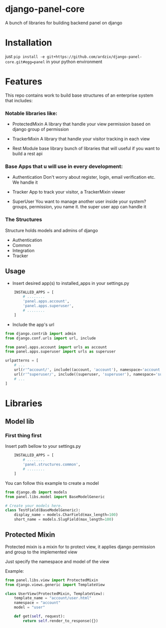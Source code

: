 # django-panel-core
A bunch of libraries for building backend panel on django

# Installation
just `pip install -e git+https://github.com/ardzix/django-panel-core.git#egg=panel` in your python environment

# Features

This repo contains work to build base structures of an enterprise system that includes:

### Notable libraries like:

- ProtectedMixin
  A library that handle your view permission based on django group of permission

- TrackerMixin
  A library that handle your visitor tracking in each view

- Rest Module base library
bunch of libraries that will useful if you want to build a rest api

### Base Apps that u will use in every development:

- Authentication
Don't worry about register, login, email verification etc. We handle it

- Tracker
App to track your visitor, a TrackerMixin viewer

- SuperUser
You want to manage another user inside your system? groups, permission, you name it. the super user app can handle it

### The Structures
Structure holds models and admins of django

- Authentication
- Common
- Integration
- Tracker

## Usage

* Insert desired app(s) to installed_apps in your settings.py

```python
    INSTALLED_APPS = [
        # ........
        'panel.apps.account',
        'panel.apps.superuser',
        # ........
    ]
```

* Include the app's url

```python
from django.contrib import admin
from django.conf.urls import url, include

from panel.apps.account import urls as account
from panel.apps.superuser import urls as superuser

urlpatterns = [
    # ...
    url(r'^account/', include((account, 'account'), namespace='account')),
    url(r'^superuser/', include((superuser, 'superuser'), namespace='superuser')),
    # ...
]
```

# Libraries

## Model lib

### First thing first

Insert path bellow to your settings.py
```python
    INSTALLED_APPS = [
        # ........
        'panel.structures.common',
        # ........
    ]
```

You can follow this example to create a model

```python
from django.db import models
from panel.libs.model import BaseModelGeneric

# Create your models here.
class TestField(BaseModelGeneric):
    display_name = models.CharField(max_length=100)
    short_name = models.SlugField(max_length=100)
```

## Protected Mixin
Protected mixin is a mixin for to protect view, it applies django permission and group to the implemented view

Just specify the namespace and model of the view

Example:
```python
from panel.libs.view import ProtectedMixin
from django.views.generic import TemplateView 

class UserView(ProtectedMixin, TemplateView):
    template_name = "account/user.html"
    namespace = "account"
    model = "user"

    def get(self, request):
        return self.render_to_response({})
```
